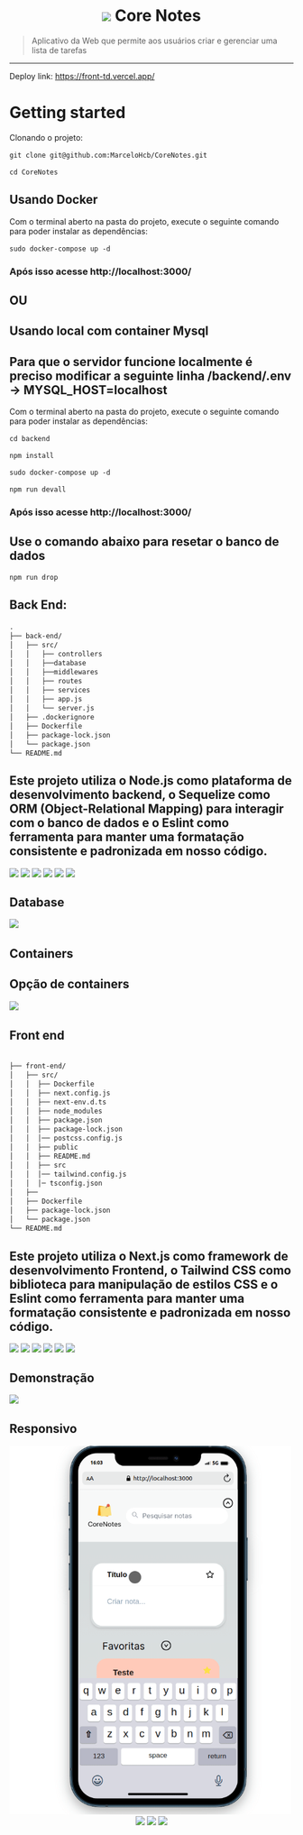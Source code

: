 <h1 align="center"> <img src="https://core-notes-3z2u.vercel.app/_next/image?url=%2Fimages%2Flogo.png&w=48&q=75&dpl=dpl_EfUYH5GSJNLppKKD9eMtXbJ7BoUP"/> Core Notes </h1> 

>  Aplicativo da Web que permite aos usuários criar e gerenciar uma lista de tarefas

***
Deploy link: https://front-td.vercel.app/

# Getting started
Clonando o projeto: 
```
git clone git@github.com:MarceloHcb/CoreNotes.git
```
```
cd CoreNotes
```
## Usando Docker
Com o terminal aberto na pasta do projeto, execute o seguinte comando para poder instalar as dependências:
```
sudo docker-compose up -d
```
### Após isso acesse http://localhost:3000/

## OU

## Usando local com container Mysql
## Para que o servidor funcione localmente é preciso modificar a seguinte linha /backend/.env -> MYSQL_HOST=localhost
Com o terminal aberto na pasta do projeto, execute o seguinte comando para poder instalar as dependências:
```
cd backend
```
```
npm install
```
```
sudo docker-compose up -d
```
```
npm run devall
```
### Após isso acesse http://localhost:3000/

## Use o comando abaixo para resetar o banco de dados
```
npm run drop
```

## Back End:
```tree
.
├── back-end/
│   ├── src/
│   │   ├── controllers
│   │   ├──database
│   │   ├──middlewares
│   │   ├── routes
│   │   ├── services
│   │   ├── app.js
│   │   └── server.js
│   ├── .dockerignore
│   ├── Dockerfile
│   ├── package-lock.json
│   └── package.json
└── README.md
```
<h2> Este projeto utiliza o Node.js como plataforma de desenvolvimento backend, o Sequelize como ORM (Object-Relational Mapping) para interagir com o banco de dados e o Eslint como ferramenta para manter uma formatação consistente e padronizada em nosso código. </h2>

<div>  
<img src="https://img.shields.io/badge/node.js-6DA55F?style=for-the-badge&logo=node.js&logoColor=white"/>
<img src="https://img.shields.io/badge/Sequelize-52B0E7?style=for-the-badge&logo=Sequelize&logoColor=white"/>
<img src="https://img.shields.io/badge/ESLint-4B3263?style=for-the-badge&logo=eslint&logoColor=white"/>
<img src="https://img.shields.io/badge/typescript-%23007ACC.svg?style=for-the-badge&logo=typescript&logoColor=white"/>
<img src="https://img.shields.io/badge/-mocha-%238D6748?style=for-the-badge&logo=mocha&logoColor=white"/>
<img src="https://img.shields.io/badge/chai.js-323330?style=for-the-badge&logo=chai&logoColor=red"/>
</div>

## Database
<img src="https://img.shields.io/badge/mysql-%2300f.svg?style=for-the-badge&logo=mysql&logoColor=white"/>

## Containers
<h2>Opção de containers</h2>
<img src="https://img.shields.io/badge/docker-%230db7ed.svg?style=for-the-badge&logo=docker&logoColor=white"/>

## Front end
```tree

├── front-end/
│   ├── src/
│   │  ├── Dockerfile
│   │  ├── next.config.js
│   │  ├── next-env.d.ts
│   │  ├── node_modules
│   │  ├── package.json
│   │  ├── package-lock.json
│   │  │── postcss.config.js
│   │  ├── public
│   │  ├── README.md
│   │  ├── src
│   │  │── tailwind.config.js
│   │  │─ tsconfig.json 
│   ├──
│   ├── Dockerfile
│   ├── package-lock.json
│   └── package.json
└── README.md

```
<h2>Este projeto utiliza o Next.js como framework de desenvolvimento Frontend, o Tailwind CSS como biblioteca para manipulação de estilos CSS e o Eslint como ferramenta para manter uma formatação consistente e padronizada em nosso código.</h2>


<div>  
<img src="https://img.shields.io/badge/Next-black?style=for-the-badge&logo=next.js&logoColor=white"/>
<img src="https://img.shields.io/badge/typescript-%23007ACC.svg?style=for-the-badge&logo=typescript&logoColor=white"/>
<img src="https://img.shields.io/badge/ESLint-4B3263?style=for-the-badge&logo=eslint&logoColor=white"/>
<img src="https://img.shields.io/badge/javascript-%23323330.svg?style=for-the-badge&logo=javascript&logoColor=%23F7DF1E"/>
<img src="https://img.shields.io/badge/tailwindcss-%2338B2AC.svg?style=for-the-badge&logo=tailwind-css&logoColor=white"/>
<img src="https://img.shields.io/badge/-AntDesign-%230170FE?style=for-the-badge&logo=ant-design&logoColor=white" />
</div>

<h2> Demonstração </h2>
<img width=700 src="exe2.gif"/>
<h2> Responsivo</h2>
<img width=500 src="responsive.gif"/>
<br/<br/>
<div align="center"> 
  <img src="https://img.shields.io/badge/Made%20for-VSCode-1f425f.svg"/>
  <img src="https://img.shields.io/badge/Made%20with-Bash-1f425f.svg"/>
  <img src="https://img.shields.io/badge/Ask%20me-anything-1abc9c.svg"/>
</div>






